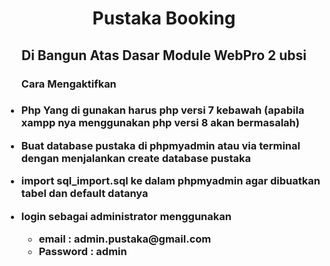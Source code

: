 <h1 align="center">Pustaka Booking</h1><h2 align="center">Di Bangun Atas Dasar Module WebPro 2 ubsi</h2><ul><h3>Cara Mengaktifkan<h3><li><p>Php Yang di gunakan harus php versi 7 kebawah (apabila xampp nya menggunakan php versi 8 akan bermasalah)</p></li><li><p>Buat database pustaka di phpmyadmin atau via terminal dengan menjalankan create database pustaka</p></li><li><p>import sql_import.sql ke dalam phpmyadmin agar dibuatkan tabel dan default datanya</p></li><li><p>login sebagai administrator menggunakan <ul><li>email  : admin.pustaka@gmail.com</li> <li>Password : admin</li></ul></p></li></ul>